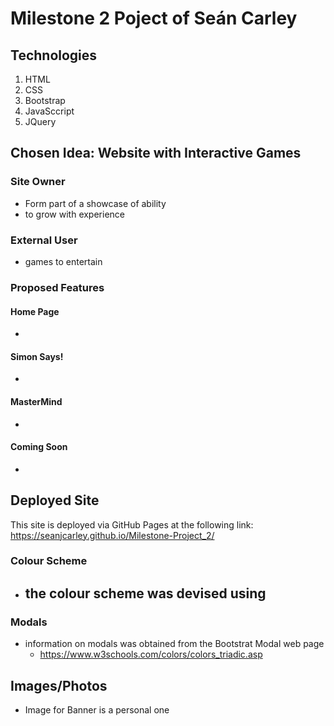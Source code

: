 # Milestone 2 Poject of Seán Carley

## Technologies
1. HTML
2. CSS
3. Bootstrap
4. JavaSccript
5. JQuery

## Chosen Idea: Website with Interactive Games
### Site Owner
- Form part of a showcase of ability
- to grow with experience

### External User
- games to entertain

### Proposed Features
#### Home Page
- 

#### Simon Says!
- 

#### MasterMind
- 

#### Coming Soon
- 

## Deployed Site
This site is deployed via GitHub Pages at the following link:
https://seanjcarley.github.io/Milestone-Project_2/

### Colour Scheme
- the colour scheme was devised using 
    - 

### Modals
- information on modals was obtained from the Bootstrat Modal web page
    - https://www.w3schools.com/colors/colors_triadic.asp

## Images/Photos
- Image for Banner is a personal one